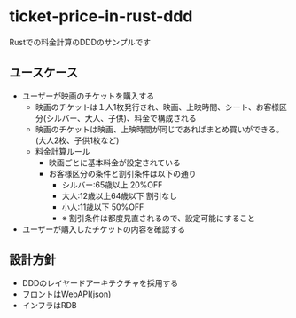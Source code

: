 # ticket-price-in-rust-ddd
Rustでの料金計算のDDDのサンプルです

## ユースケース
- ユーザーが映画のチケットを購入する
  - 映画のチケットは１人1枚発行され、映画、上映時間、シート、お客様区分(シルバー、大人、子供)、料金で構成される
  - 映画のチケットは映画、上映時間が同じであればまとめ買いができる。(大人2枚、子供1枚など)
  - 料金計算ルール
    - 映画ごとに基本料金が設定されている
    - お客様区分の条件と割引条件は以下の通り
      - シルバー:65歳以上 20%OFF
      - 大人:12歳以上64歳以下 割引なし
      - 小人:11歳以下 50%OFF
      - ※ 割引条件は都度見直されるので、設定可能にすること
- ユーザーが購入したチケットの内容を確認する

## 設計方針
- DDDのレイヤードアーキテクチャを採用する
- フロントはWebAPI(json)
- インフラはRDB